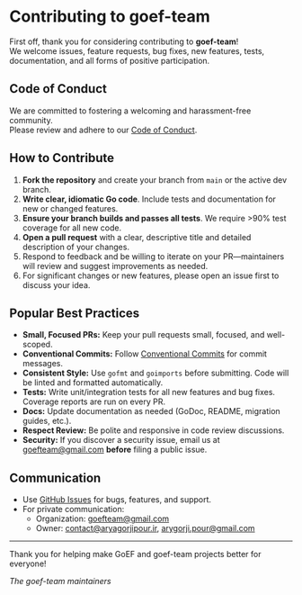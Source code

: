 # Contributing to goef-team

First off, thank you for considering contributing to **goef-team**!  
We welcome issues, feature requests, bug fixes, new features, tests, documentation, and all forms of positive participation.

## Code of Conduct

We are committed to fostering a welcoming and harassment-free community.  
Please review and adhere to our [Code of Conduct](CODE_OF_CONDUCT.md).

## How to Contribute

1. **Fork the repository** and create your branch from `main` or the active dev branch.
2. **Write clear, idiomatic Go code**. Include tests and documentation for new or changed features.
3. **Ensure your branch builds and passes all tests**. We require >90% test coverage for all new code.
4. **Open a pull request** with a clear, descriptive title and detailed description of your changes.
5. Respond to feedback and be willing to iterate on your PR—maintainers will review and suggest improvements as needed.
6. For significant changes or new features, please open an issue first to discuss your idea.

## Popular Best Practices

- **Small, Focused PRs:** Keep your pull requests small, focused, and well-scoped.
- **Conventional Commits:** Follow [Conventional Commits](https://www.conventionalcommits.org/en/v1.0.0/) for commit messages.
- **Consistent Style:** Use `gofmt` and `goimports` before submitting. Code will be linted and formatted automatically.
- **Tests:** Write unit/integration tests for all new features and bug fixes. Coverage reports are run on every PR.
- **Docs:** Update documentation as needed (GoDoc, README, migration guides, etc.).
- **Respect Review:** Be polite and responsive in code review discussions.
- **Security:** If you discover a security issue, email us at [goefteam@gmail.com](mailto:goefteam@gmail.com) **before** filing a public issue.

## Communication

- Use [GitHub Issues](https://github.com/goef-team) for bugs, features, and support.
- For private communication:  
  - Organization: [goefteam@gmail.com](mailto:goefteam@gmail.com)  
  - Owner: [contact@aryagorjipour.ir](mailto:contact@aryagorjipour.ir), [arygorji.pour@gmail.com](mailto:arygorji.pour@gmail.com)

---

Thank you for helping make GoEF and goef-team projects better for everyone!

*The goef-team maintainers*
